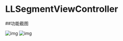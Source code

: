 # LLSegmentViewController

##功能截图

![img](https://github.com/CoderLinLee/LLSegmentViewController/blob/master/Screenshot/1.png)
![img](https://github.com/CoderLinLee/LLSegmentViewController/blob/master/Screenshot/2.png)
